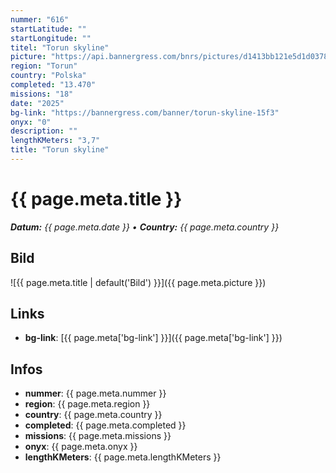 ```yaml
---
nummer: "616"
startLatitude: ""
startLongitude: ""
titel: "Torun skyline"
picture: "https://api.bannergress.com/bnrs/pictures/d1413bb121e5d1d037822169d6c692b5"
region: "Torun"
country: "Polska"
completed: "13.470"
missions: "18"
date: "2025"
bg-link: "https://bannergress.com/banner/torun-skyline-15f3"
onyx: "0"
description: ""
lengthKMeters: "3,7"
title: "Torun skyline"
---
```


# {{ page.meta.title }}
_**Datum:** {{ page.meta.date }} • **Country:** {{ page.meta.country }}_

## Bild
![{{ page.meta.title | default('Bild') }}]({{ page.meta.picture }})

## Links
- **bg-link**: [{{ page.meta['bg-link'] }}]({{ page.meta['bg-link'] }})

## Infos
- **nummer**: {{ page.meta.nummer }}
- **region**: {{ page.meta.region }}
- **country**: {{ page.meta.country }}
- **completed**: {{ page.meta.completed }}
- **missions**: {{ page.meta.missions }}
- **onyx**: {{ page.meta.onyx }}
- **lengthKMeters**: {{ page.meta.lengthKMeters }}

